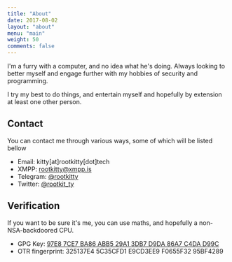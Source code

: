 ```yaml
---
title: "About"
date: 2017-08-02
layout: "about"
menu: "main"
weight: 50
comments: false
---
```


I'm a furry with a computer, and no idea what he's doing. Always looking to better myself and engage further with my hobbies of security and programming.

I try my best to do things, and entertain myself and hopefully by extension at least one other person.

## Contact
You can contact me through various ways, some of which will be listed bellow

 * Email: kitty[at]rootkitty[dot]tech
 * XMPP: rootkitty@xmpp.is
 * Telegram: [@rootkitty](https://t.me/rootkitty)
 * Twitter: [@rootkit_ty](https://twitter.com/rootkit_ty)

## Verification
If you want to be sure it's me, you can use maths, and hopefully a non-NSA-backdoored CPU.

 * GPG Key: [97E8 7CE7 BA86 ABB5 29A1  3DB7 D9DA 86A7 C4DA D99C](https://rootkitty.tech/pub_key.asc)
 * OTR fingerprint: 325137E4 5C35CFD1 E9CD3EE9 F0655F32 95BF4289

